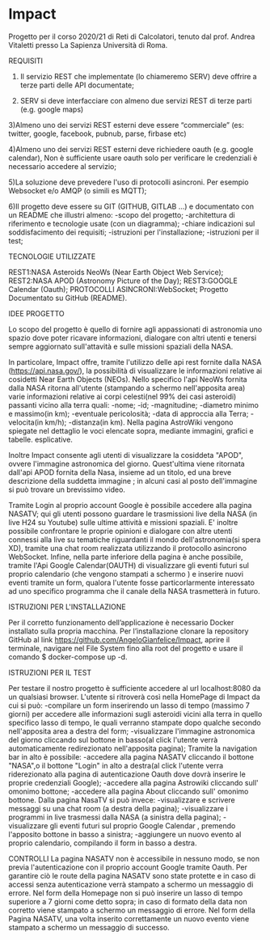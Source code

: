 # Impact

Progetto per il corso 2020/21 di Reti di Calcolatori, tenuto dal prof. Andrea Vitaletti presso La Sapienza Università di Roma.

REQUISITI

1) Il servizio REST che implementate (lo chiameremo SERV) deve offrire a terze parti delle API documentate;

2) SERV si deve interfacciare con almeno due servizi REST di terze parti (e.g. google maps)

3)Almeno uno dei servizi REST esterni deve essere “commerciale” (es: twitter, google, facebook, pubnub, parse, firbase etc)

4)Almeno uno dei servizi REST esterni deve richiedere oauth (e.g. google calendar), Non è sufficiente usare oauth solo per verificare le credenziali è necessario accedere al servizio;

5)La soluzione deve prevedere l'uso di protocolli asincroni. Per esempio Websocket e/o AMQP (o simili es MQTT);

6)Il progetto deve essere su GIT (GITHUB, GITLAB ...) e documentato con un README che illustri almeno:
-scopo del progetto;
-architettura di riferimento e tecnologie usate (con un diagramma);
-chiare indicazioni sul soddisfacimento dei requisiti;
-istruzioni per l'installazione;
-istruzioni per il test;

TECNOLOGIE UTILIZZATE

REST1:NASA Asteroids NeoWs (Near Earth Object Web Service);
REST2:NASA APOD  (Astronomy Picture of the Day);
REST3:GOOGLE Calendar (Oauth);
PROTOCOLLI ASINCRONI:WebSocket;
Progetto Documentato su GitHub (README).

IDEE PROGETTO

Lo scopo del progetto è quello di fornire agli appassionati di astronomia uno spazio dove poter ricavare informazioni, dialogare con altri utenti e tenersi sempre aggiornato sull'attavità e sulle missioni spaziali della NASA. 

In particolare, Impact offre, tramite l'utilizzo delle api rest fornite dalla NASA (https://api.nasa.gov/), la possibilità di visualizzare le informazioni relative ai cosidetti Near Earth Objects (NEOs). Nello specifico l'api NeoWs fornita dalla NASA ritorna all'utente (stampando a schermo nell'apposita area) varie informazioni relative ai corpi celesti(nel 99% dei casi asteroidi) passanti vicino alla terra quali: 
-nome;
-id;
-magnitudine;
-diametro minimo e massimo(in km);
-eventuale pericolosità;
-data di approccia alla Terra;
-velocita(in km/h);
-distanza(in km).
Nella pagina AstroWiki vengono spiegate nel dettaglio le voci elencate sopra, mediante immagini, grafici e tabelle. esplicative.

Inoltre Impact consente agli utenti di visualizzare la cosiddeta "APOD", ovvere l'immagine astronomica del giorno. Quest'ultima viene ritornata dall'api APOD fornita della Nasa, insieme ad un titolo, ed una breve descrizione della suddetta immagine ; in alcuni casi al posto dell'immagine si può trovare un brevissimo video.

Tramite Login al proprio account Google è possibile accedere alla pagina NASATV; qui gli utenti possono guardare le trasmissioni live della NASA (in live H24 su Youtube) sulle ultime attività e missioni spaziali.
E' inoltre possibile confrontare le proprie opinioni e dialogare con altre utenti connessi alla live su tematiche riguardanti il mondo dell'astronomia(si spera XD), tramite una chat room realizzata utilizzando il protocollo asincrono WebSocket. 
Infine, nella parte inferiore della pagina è anche possibile, tramite l'Api Google Calendar(OAUTH) di visualizzare gli eventi futuri sul proprio calendario (che vengono stampati a schermo ) e inserire nuovi eventi tramite un form, qualora l'utente fosse particorlarmente interessato ad uno specifico programma che il canale della NASA trasmetterà in futuro.   

ISTRUZIONI PER L'INSTALLAZIONE

Per il corretto funzionamento dell’applicazione è necessario Docker installato sulla propria macchina. Per l’installazione clonare la repository GitHub al link https://github.com/AngeloGianfelice/Impact, aprire il terminale, navigare nel File System fino alla root del progetto e usare il comando   $ docker-compose up -d.

ISTRUZIONI PER IL TEST

Per testare il nostro progetto è sufficiente accedere al url localhost:8080 da un qualsiasi browser.
L'utente si ritroverà  così nella HomePage di Impact da cui si può:
-compilare un form inserirendo un lasso di tempo (massimo 7 giorni) per accedere alle informazioni sugli asteroidi vicini alla terra in quello specifico lasso di tempo, le quali verranno stampate dopo qualche secondo nell'apposita area a destra del form;
-visualizzare l'immagine astronomica del giorno cliccando sul bottone in basso(al click l'utente verrà automaticamente redirezionato nell'apposita pagina);
Tramite la navigation bar in alto è possibile:
-accedere alla pagina NASATV cliccando il bottone "NASA",o il bottone "Login" in alto a destra(al click l'utente verra riderezionato alla pagina di autenticazione Oauth dove dovrà inserire le proprie credenziali Google);
-accedere alla pagina Astrowiki cliccando sull' omonimo  bottone;
-accedere alla pagina About cliccando sull' omonimo  bottone.
Dalla pagina NasaTV si può invece:
-visualizzare e scrivere messaggi su una chat room (a destra della pagina);
-visualizzare i programmi in live trasmessi dalla NASA (a sinistra della pagina);
-visualizzare gli eventi futuri sul proprio Google Calendar , premendo l'apposito bottone in basso a sinistra; 
-aggiungere un nuovo evento al proprio calendario, compilando il form in basso a destra.

CONTROLLI 
La pagina NASATV non è accessibile in nessuno modo, se non previa l'autenticazione con il proprio account Google tramite Oauth. Per garantire ciò le route della pagina NASATV sono state protette e in caso di accessi senza autenticazione verrà stampato a schermo un messaggio di errore. 
Nel form della Homepage non si può inserire un lasso di tempo superiore a 7 giorni come detto sopra; in caso di formato della data non corretto viene stampato a schermo un messaggio di errore.
Nel form della Pagina NASATV, una volta inserito correttamente un nuovo evento viene stampato a schermo un messaggio di successo. 

